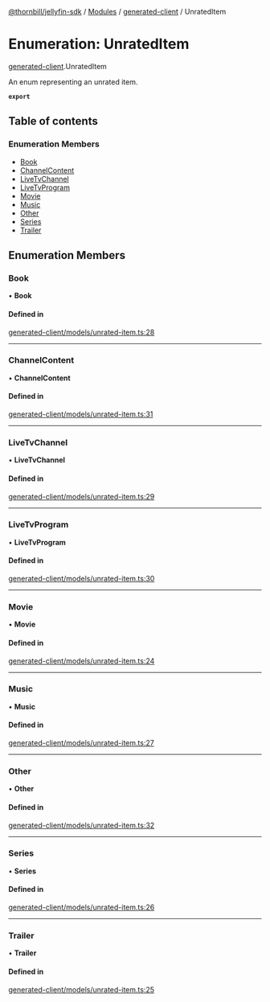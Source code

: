 [@thornbill/jellyfin-sdk](../README.md) / [Modules](../modules.md) / [generated-client](../modules/generated_client.md) / UnratedItem

# Enumeration: UnratedItem

[generated-client](../modules/generated_client.md).UnratedItem

An enum representing an unrated item.

**`export`**

## Table of contents

### Enumeration Members

- [Book](generated_client.UnratedItem.md#book)
- [ChannelContent](generated_client.UnratedItem.md#channelcontent)
- [LiveTvChannel](generated_client.UnratedItem.md#livetvchannel)
- [LiveTvProgram](generated_client.UnratedItem.md#livetvprogram)
- [Movie](generated_client.UnratedItem.md#movie)
- [Music](generated_client.UnratedItem.md#music)
- [Other](generated_client.UnratedItem.md#other)
- [Series](generated_client.UnratedItem.md#series)
- [Trailer](generated_client.UnratedItem.md#trailer)

## Enumeration Members

### Book

• **Book**

#### Defined in

[generated-client/models/unrated-item.ts:28](https://github.com/thornbill/jellyfin-sdk-typescript/blob/03092f3/src/generated-client/models/unrated-item.ts#L28)

___

### ChannelContent

• **ChannelContent**

#### Defined in

[generated-client/models/unrated-item.ts:31](https://github.com/thornbill/jellyfin-sdk-typescript/blob/03092f3/src/generated-client/models/unrated-item.ts#L31)

___

### LiveTvChannel

• **LiveTvChannel**

#### Defined in

[generated-client/models/unrated-item.ts:29](https://github.com/thornbill/jellyfin-sdk-typescript/blob/03092f3/src/generated-client/models/unrated-item.ts#L29)

___

### LiveTvProgram

• **LiveTvProgram**

#### Defined in

[generated-client/models/unrated-item.ts:30](https://github.com/thornbill/jellyfin-sdk-typescript/blob/03092f3/src/generated-client/models/unrated-item.ts#L30)

___

### Movie

• **Movie**

#### Defined in

[generated-client/models/unrated-item.ts:24](https://github.com/thornbill/jellyfin-sdk-typescript/blob/03092f3/src/generated-client/models/unrated-item.ts#L24)

___

### Music

• **Music**

#### Defined in

[generated-client/models/unrated-item.ts:27](https://github.com/thornbill/jellyfin-sdk-typescript/blob/03092f3/src/generated-client/models/unrated-item.ts#L27)

___

### Other

• **Other**

#### Defined in

[generated-client/models/unrated-item.ts:32](https://github.com/thornbill/jellyfin-sdk-typescript/blob/03092f3/src/generated-client/models/unrated-item.ts#L32)

___

### Series

• **Series**

#### Defined in

[generated-client/models/unrated-item.ts:26](https://github.com/thornbill/jellyfin-sdk-typescript/blob/03092f3/src/generated-client/models/unrated-item.ts#L26)

___

### Trailer

• **Trailer**

#### Defined in

[generated-client/models/unrated-item.ts:25](https://github.com/thornbill/jellyfin-sdk-typescript/blob/03092f3/src/generated-client/models/unrated-item.ts#L25)
